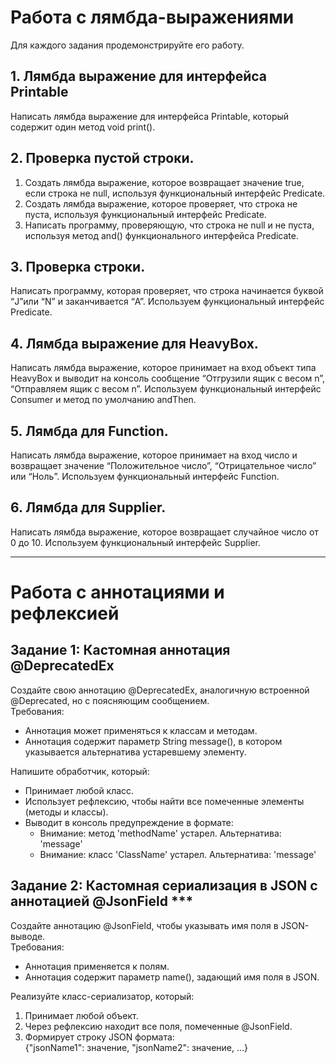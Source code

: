 <h1>Работа с лямбда-выражениями</h1>
Для каждого задания продемонстрируйте его работу.
<h2>1. Лямбда выражение для интерфейса Printable</h2>
    Написать лямбда выражение для интерфейса Printable, который содержит один метод void print().

<h2>2. Проверка пустой строки.</h2>
<ol>
    <li> Создать лямбда выражение, которое возвращает значение true, если строка не null, используя функциональный интерфейс Predicate.</li>
    <li> Создать лямбда выражение, которое проверяет, что строка не пуста, используя функциональный интерфейс Predicate.</li>
    <li> Написать программу, проверяющую, что строка не null и не пуста, используя метод and() функционального интерфейса Predicate.</li>
</ol>

<h2>3. Проверка строки.</h2>
    Написать программу, которая проверяет, что строка начинается буквой “J”или “N” и заканчивается “A”. Используем функциональный интерфейс Predicate.

<h2>4. Лямбда выражение для HeavyBox.</h2>
    Написать лямбда выражение, которое принимает на вход объект типа HeavyBox и выводит на консоль сообщение “Отгрузили ящик с весом n”, “Отправляем ящик с весом n”. Используем функциональный интерфейс Consumer и метод по умолчанию andThen.

<h2>5. Лямбда для Function.</h2>
    Написать лямбда выражение, которое принимает на вход число и возвращает значение “Положительное число”, “Отрицательное число” или “Ноль”. Используем функциональный интерфейс Function.

<h2>6. Лямбда для Supplier.</h2>
    Написать лямбда выражение, которое возвращает случайное число от 0 до 10. Используем функциональный интерфейс Supplier.

-----------------------------------------------------------------------------------

<h1>Работа с аннотациями и рефлексией</h1>

<h2>Задание 1: Кастомная аннотация @DeprecatedEx</h2>
Создайте свою аннотацию @DeprecatedEx, аналогичную встроенной @Deprecated, но с поясняющим сообщением.<br>
Требования:
<ul>   
    <li>Аннотация может применяться к классам и методам.</li>
    <li>Аннотация содержит параметр String message(), в котором указывается альтернатива устаревшему элементу.</li>
</ul> 
Напишите обработчик, который:
<ul>    
    <li>Принимает любой класс.</li>
    <li>Использует рефлексию, чтобы найти все помеченные элементы (методы и классы).</li>
    <li>Выводит в консоль предупреждение в формате:
      <ul>
        <li>Внимание: метод 'methodName' устарел. Альтернатива: 'message'</li>
        <li>Внимание: класс 'ClassName' устарел. Альтернатива: 'message'</li>
      </ul>
    </li>
</ul>

<h2>Задание 2: Кастомная сериализация в JSON с аннотацией @JsonField ***</h2>

Создайте аннотацию @JsonField, чтобы указывать имя поля в JSON-выводе.<br>
Требования:
<ul>
    <li>Аннотация применяется к полям.</li>
    <li>Аннотация содержит параметр name(), задающий имя поля в JSON.</li>
</ul>
Реализуйте класс-сериализатор, который:
<ol>
    <li>Принимает любой объект.</li>
    <li>Через рефлексию находит все поля, помеченные @JsonField.</li>
    <li>Формирует строку JSON формата:<br>
        {"jsonName1": значение, "jsonName2": значение, ...}</li>
</ol>
